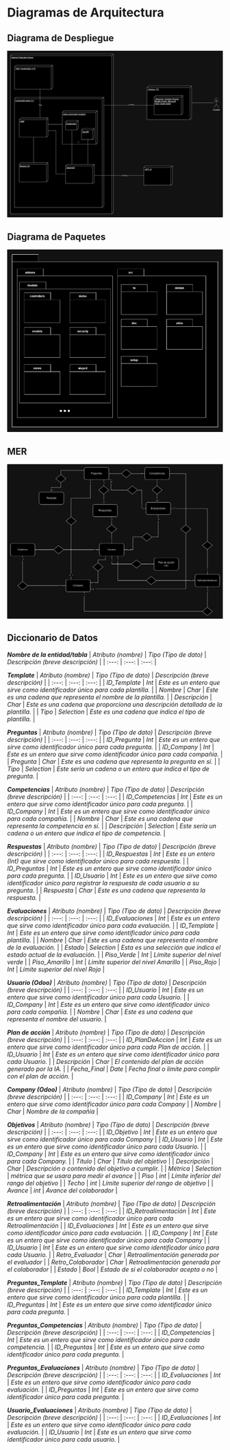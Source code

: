 # Diagramas de Arquitectura

## Diagrama de Despliegue

![Diagrama de despliegue](diagrama-de-despliegue-cr.png)

## Diagrama de Paquetes

![Diagrama de paquetes](Diagrama-de-paquetes-CR.png)

## MER

![MER](MER-CR.png)

## Diccionario de Datos

**_Nombre de la entidad/tabla_** 
| _Atributo (nombre)_ | _Tipo (Tipo de dato)_ | _Descripción (breve descripción)_ |
| :---: | :---: | :---: |

**_Template_**
| _Atributo (nombre)_ | _Tipo (Tipo de dato)_ | _Descripción (breve descripción)_ |
| :---: | :---: | :---: |
| _ID_Template_ | _Int_ | _Este es un entero que sirve como identificador único para cada plantilla._ |
| _Nombre_ | _Char_ | _Este es una cadena que representa el nombre de la plantilla._ |
| _Descripción_ | _Char_ | _Este es una cadena que proporciona una descripción detallada de la plantilla._ |
| _Tipo_ | _Selection_ | _Este es una cadena que indica el tipo de plantilla._ |

**_Preguntas_**
| _Atributo (nombre)_ | _Tipo (Tipo de dato)_ | _Descripción (breve descripción)_ |
| :---: | :---: | :---: |
| _ID_Pregunta_ | _Int_ | _Este es un entero que sirve como identificador único para cada pregunta._ |
| _ID_Company_ | _Int_ | _Este es un entero que sirve como identificador único para cada compañía._ |
| _Pregunta_ | _Char_ | _Este es una cadena que representa la pregunta en sí._ |
| _Tipo_ | _Selection_ | _Este sería un cadena o un entero que indica el tipo de pregunta._ |

**_Competencias_**
| _Atributo (nombre)_ | _Tipo (Tipo de dato)_ | _Descripción (breve descripción)_ |
| :---: | :---: | :---: |
| _ID_Competencias_ | _Int_ | _Este es un entero que sirve como identificador único para cada pregunta._ |
| _ID_Company_ | _Int_ | _Este es un entero que sirve como identificador único para cada compañía._ |
| _Nombre_ | _Char_ | _Este es una cadena que representa la competencia en sí._ |
| _Descripción_ | _Selection_ | _Este sería un cadena o un entero que indica el tipo de competencia._ |

**_Respuestas_**
| _Atributo (nombre)_ | _Tipo (Tipo de dato)_ | _Descripción (breve descripción)_ |
| :---: | :---: | :---: |
| _ID_Respuestas_ | _Int_ | _Este es un entero (Int) que sirve como identificador único para cada respuesta._ |
| _ID_Preguntas_ | _Int_ | _Este es un entero que sirve como identificador único para cada pregunta._ |
| _ID_Usuario_ | _Int_ | _Este es un entero que sirve como identificador único para registrar la respuesta de cada usuario a su pregunta._ |
| _Respuesta_ | _Char_ | _Este es una cadena que representa la respuesta._ |

**_Evaluaciones_**
| _Atributo (nombre)_ | _Tipo (Tipo de dato)_ | _Descripción (breve descripción)_ |
| :---: | :---: | :---: |
| _ID_Evaluaciones_ | _Int_ | _Este es un entero que sirve como identificador único para cada evaluación._ |
| _ID_Template_ | _Int_ | _Este es un entero que sirve como identificador único para cada plantilla._ |
| _Nombre_ | _Char_ | _Este es una cadena que representa el nombre de la evaluación._ |
| _Estado_ | _Selection_ | _Esta es una selección que indica el estado actual de la evaluación._ |
| _Piso_Verde_ | _Int_ | _Límite superior del nivel verde_ |
| _Piso_Amarillo_ | _Int_ | _Limite superior del nivel Amarillo_ |
| _Piso_Rojo_ | _Int_ | _Límite superior del nivel Rojo_ |

**_Usuario (Odoo)_**
| _Atributo (nombre)_ | _Tipo (Tipo de dato)_ | _Descripción (breve descripción)_ |
| :---: | :---: | :---: |
| _ID_Usuario_ | _Int_ | _Este es un entero que sirve como identificador único para cada Usuario._ |
| _ID_Company_ | _Int_ | _Este es un entero que sirve como identificador único para cada compañía._ |
| _Nombre_ | _Char_ | _Este es una cadena que representa el nombre del usuario._ |

**_Plan de acción_**
| _Atributo (nombre)_ | _Tipo (Tipo de dato)_ | _Descripción (breve descripción)_ |
| :---: | :---: | :---: |
| _ID_PlanDeAccion_ | _Int_ | _Este es un entero que sirve como identificador único para cada Plan de acción._ |
| _ID_Usuario_ | _Int_ | _Este es un entero que sirve como identificador único para cada Usuario._ |
| _Descripción_ | _Char_ | _El contenido del plan de acción generado por la IA._ |
| _Fecha_Final_ | _Date_ | _Fecha final o límite para complir con el plan de acción._ |

**_Company (Odoo)_**
| _Atributo (nombre)_ | _Tipo (Tipo de dato)_ | _Descripción (breve descripción)_ |
| :---: | :---: | :---: |
| _ID_Company_ | _Int_ | _Este es un entero que sirve como identificador único para cada Company_ |
| _Nombre_ | _Char_ | _Nombre de la compañía_ |

**_Objetivos_**
| _Atributo (nombre)_ | _Tipo (Tipo de dato)_ | _Descripción (breve descripción)_ |
| :---: | :---: | :---: |
| _ID_Objetivo_ | _Int_ | _Este es un entero que sirve como identificador único para cada Company_ |
| _ID_Usuario_ | _Int_ | _Este es un entero que sirve como identificador único para cada Usuario._ |
| _ID_Company_ | _Int_ | _Este es un entero que sirve como identificador único para cada Company._ |
| _Título_ | _Char_ | _Título del objetivo_ |
| _Descripción_ | _Char_ | _Descripción o contenido del objetivo a cumplir._ |
| _Métrica_ | _Selection_ | _métrica que se usara para medir el avance_ |
| _Piso_ | _int_ | _Límite inferior del rango del objetivo_ |
| _Techo_ | _int_ | _Límite superior del rango de objetivo_ |
| _Avance_ | _int_ | _Avance del colaborador_ |

**_Retroalimentación_**
| _Atributo (nombre)_ | _Tipo (Tipo de dato)_ | _Descripción (breve descripción)_ |
| :---: | :---: | :---: |
| _ID_Retroalimentación_ | _Int_ | _Este es un entero que sirve como identificador único para cada Retroalimentación_ |
| _ID_Evaluaciones_ | _Int_ | _Este es un entero que sirve como identificador único para cada evaluación._ |
| _ID_Company_ | _Int_ | _Este es un entero que sirve como identificador único para cada Company_ |
| _ID_Usuario_ | _Int_ | _Este es un entero que sirve como identificador único para cada Usuario._ |
| _Retro_Evaluador_ | _Char_ | _Retroalimentación generada por el evaluador_ |
| _Retro_Colaborador_ | _Char_ | _Retroalimentación generada por el colaborador_ |
| _Estado_ | _Bool_ | _Estado de si el colaborador acepta o no_ |

**_Preguntas_Template_**
| _Atributo (nombre)_ | _Tipo (Tipo de dato)_ | _Descripción (breve descripción)_ |
| :---: | :---: | :---: |
| _ID_Template_ | _Int_ | _Este es un entero que sirve como identificador único para cada plantilla._ |
| _ID_Preguntas_ | _Int_ | _Este es un entero que sirve como identificador único para cada pregunta._ |

**_Preguntas_Competencias_**
| _Atributo (nombre)_ | _Tipo (Tipo de dato)_ | _Descripción (breve descripción)_ |
| :---: | :---: | :---: |
| _ID_Competencias_ | _Int_ | _Este es un entero que sirve como identificador único para cada competencia._ |
| _ID_Preguntas_ | _Int_ | _Este es un entero que sirve como identificador único para cada pregunta._ |

**_Preguntas_Evaluaciones_**
| _Atributo (nombre)_ | _Tipo (Tipo de dato)_ | _Descripción (breve descripción)_ |
| :---: | :---: | :---: |
| _ID_Evaluaciones_ | _Int_ | _Este es un entero que sirve como identificador único para cada evaluación._ |
| _ID_Preguntas_ | _Int_ | _Este es un entero que sirve como identificador único para cada pregunta._ |

**_Usuario_Evaluaciones_**
| _Atributo (nombre)_ | _Tipo (Tipo de dato)_ | _Descripción (breve descripción)_ |
| :---: | :---: | :---: |
| _ID_Evaluaciones_ | _Int_ | _Este es un entero que sirve como identificador único para cada evaluación._ |
| _ID_Usuario_ | _Int_ | _Este es un entero que sirve como identificador único para cada usuario._ |
